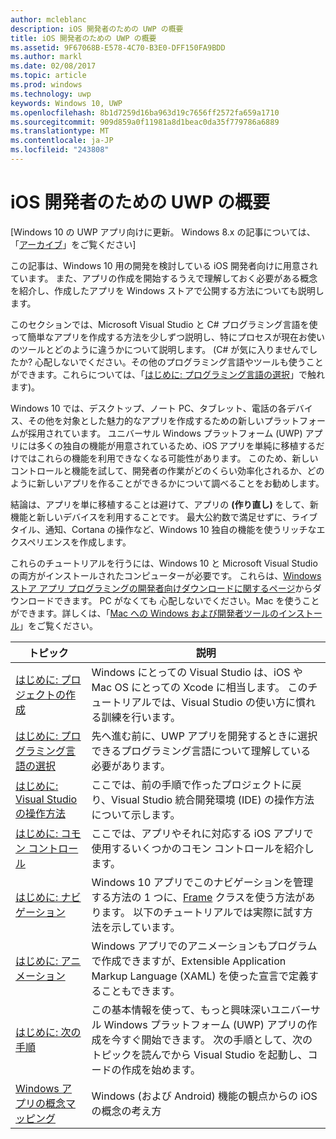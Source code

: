 ```yaml
---
author: mcleblanc
description: iOS 開発者のための UWP の概要
title: iOS 開発者のための UWP の概要
ms.assetid: 9F67068B-E578-4C70-B3E0-DFF150FA9BDD
ms.author: markl
ms.date: 02/08/2017
ms.topic: article
ms.prod: windows
ms.technology: uwp
keywords: Windows 10, UWP
ms.openlocfilehash: 8b1d7259d16ba963d19c7656ff2572fa659a1710
ms.sourcegitcommit: 909d859a0f11981a8d1beac0da35f779786a6889
ms.translationtype: MT
ms.contentlocale: ja-JP
ms.locfileid: "243808"
---
```

# <a name="getting-started-with-uwp-for-ios-developers"></a>iOS 開発者のための UWP の概要

\[Windows 10 の UWP アプリ向けに更新。 Windows 8.x の記事については、「[アーカイブ](http://go.microsoft.com/fwlink/p/?linkid=619132)」をご覧ください\]

この記事は、Windows 10 用の開発を検討している iOS 開発者向けに用意されています。 また、アプリの作成を開始するうえで理解しておく必要がある概念を紹介し、作成したアプリを Windows ストアで公開する方法についても説明します。

このセクションでは、Microsoft Visual Studio と C# プログラミング言語を使って簡単なアプリを作成する方法を少しずつ説明し、特にプロセスが現在お使いのツールとどのように違うかについて説明します。 (C# が気に入りませんでしたか? 心配しないでください。その他のプログラミング言語やツールも使うことができます。これらについては、「[はじめに: プログラミング言語の選択](getting-started-choosing-a-programming-language.md)」で触れます)。

Windows 10 では、デスクトップ、ノート PC、タブレット、電話の各デバイス、その他を対象とした魅力的なアプリを作成するための新しいプラットフォームが採用されています。 ユニバーサル Windows プラットフォーム (UWP) アプリには多くの独自の機能が用意されているため、iOS アプリを単純に移植するだけではこれらの機能を利用できなくなる可能性があります。 このため、新しいコントロールと機能を試して、開発者の作業がどのくらい効率化されるか、どのように新しいアプリを作ることができるかについて調べることをお勧めします。

結論は、アプリを単に移植することは避けて、アプリの **(作り直し)** をして、新機能と新しいデバイスを利用することです。 最大公約数で満足せずに、ライブ タイル、通知、Cortana の操作など、Windows 10 独自の機能を使うリッチなエクスペリエンスを作成します。

これらのチュートリアルを行うには、Windows 10 と Microsoft Visual Studio の両方がインストールされたコンピューターが必要です。 これらは、[Windows ストア アプリ プログラミングの開発者向けダウンロードに関するページ](https://developer.microsoft.com/en-us/windows/downloads)からダウンロードできます。 PC がなくても 心配しないでください。Mac を使うことができます。詳しくは、「[Mac への Windows および開発者ツールのインストール](setting-up-your-mac-with-windows-10.md)」をご覧ください。

| トピック | 説明 |
|-------|-------------|
| [はじめに: プロジェクトの作成](getting-started-creating-a-project.md) | Windows にとっての Visual Studio は、iOS や Mac OS にとっての Xcode に相当します。 このチュートリアルでは、Visual Studio の使い方に慣れる訓練を行います。 |
| [はじめに: プログラミング言語の選択](getting-started-choosing-a-programming-language.md) | 先へ進む前に、UWP アプリを開発するときに選択できるプログラミング言語について理解している必要があります。 |
| [はじめに: Visual Studio の操作方法](getting-started-getting-around-in-visual-studio.md) | ここでは、前の手順で作ったプロジェクトに戻り、Visual Studio 統合開発環境 (IDE) の操作方法について示します。 |
| [はじめに: コモン コントロール](getting-started-common-controls.md) | ここでは、アプリやそれに対応する iOS アプリで使用するいくつかのコモン コントロールを紹介します。 |
| [はじめに: ナビゲーション](getting-started-navigation.md) | Windows 10 アプリでこのナビゲーションを管理する方法の 1 つに、[Frame](https://msdn.microsoft.com/library/windows/apps/br242682) クラスを使う方法があります。 以下のチュートリアルでは実際に試す方法を示しています。 |
| [はじめに: アニメーション](getting-started-animation.md) | Windows アプリでのアニメーションもプログラムで作成できますが、Extensible Application Markup Language (XAML) を使った宣言で定義することもできます。 |
| [はじめに: 次の手順](getting-started-what-next.md) | この基本情報を使って、もっと興味深いユニバーサル Windows プラットフォーム (UWP) アプリの作成を今すぐ開始できます。 次の手順として、次のトピックを読んでから Visual Studio を起動し、コードの作成を始めます。 |
| [Windows アプリの概念マッピング](https://msdn.microsoft.com//windows/uwp/porting/android-ios-uwp-map) | Windows (および Android) 機能の観点からの iOS の概念の考え方 |

 

 

 
